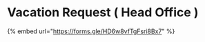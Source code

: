 # Vacation Request                        ( Head Office )

{% embed url="https://forms.gle/HD6w8vfTgFsri8Bx7" %}

##
